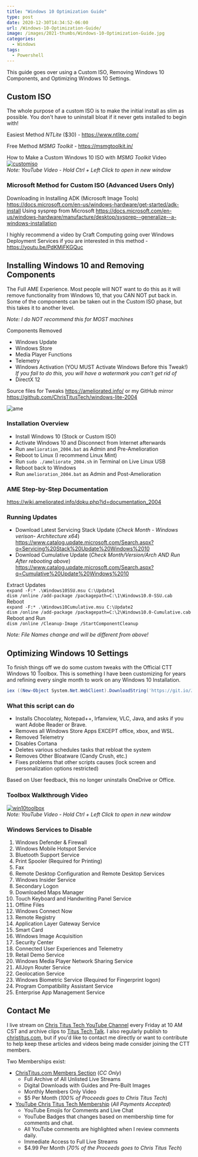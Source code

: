 ```yaml
---
title: "Windows 10 Optimization Guide"
type: post
date: 2020-12-30T14:34:52-06:00
url: /Windows-10-Optimization-Guide/
image: /images/2021-thumbs/Windows-10-Optimization-Guide.jpg
categories:
  - Windows
tags:
  - Powershell
---
```

This guide goes over using a Custom ISO, Removing Windows 10 Components, and Optimizing Windows 10 Settings. 
<!--more-->

## Custom ISO

The whole purpose of a custom ISO is to make the initial install as slim as possible. You don't have to uninstall bloat if it never gets installed to begin with!

Easiest Method *NTLite* ($30) - <https://www.ntlite.com/>

Free Method *MSMG Toolkit* - <https://msmgtoolkit.in/>

How to Make a Custom Windows 10 ISO with *MSMG Toolkit* Video  
[![customiso](https://img.youtube.com/vi/R6XPff38iSc/0.jpg)](https://www.youtube.com/watch?v=R6XPff38iSc)  
_Note: YouTube Video - Hold Ctrl + Left Click to open in new window_

### Microsoft Method for Custom ISO (Advanced Users Only)

Downloading in Installing ADK (Microsoft Image Tools) <https://docs.microsoft.com/en-us/windows-hardware/get-started/adk-install>
Using sysprep from Microsoft <https://docs.microsoft.com/en-us/windows-hardware/manufacture/desktop/sysprep--generalize--a-windows-installation>

I highly recommend a video by Craft Computing going over Windows Deployment Services if you are interested in this method - <https://youtu.be/PdKMiFKGQuc>

## Installing Windows 10 and Removing Components

The Full AME Experience. Most people will NOT want to do this as it will remove functionality from Windows 10, that you CAN NOT put back in. Some of the components can be taken out in the Custom ISO phase, but this takes it to another level. 

*Note: I do NOT recommend this for MOST machines*

Components Removed
- Windows Update
- Windows Store
- Media Player Functions
- Telemetry
- Windows Activation (YOU MUST Activate Windows Before this Tweak!) _If you fail to do this, you will have a watermark you can't get rid of_
- DirectX 12

Source files for Tweaks <https://ameliorated.info/> or my GitHub mirror <https://github.com/ChrisTitusTech/windows-lite-2004>

![ame](/images/2021/01-win10/ame.jpg)

### Installation Overview

- Install Windows 10 (Stock or Custom ISO)
- Activate Windows 10 and Disconnect from Internet afterwards
- Run `amelioration_2004.bat` as Admin and Pre-Amelioration
- Reboot to Linux (I recommend Linux Mint)
- Run `sudo ./ameliorate_2004.sh` in Terminal on Live Linux USB
- Reboot back to Windows
- Run `amelioration_2004.bat` as Admin and Post-Amelioration

### AME Step-by-Step Documentation

<https://wiki.ameliorated.info/doku.php?id=documentation_2004>

### Running Updates

- Download Latest Servicing Stack Update (*Check Month - Windows verison- Architecture x64*) <https://www.catalog.update.microsoft.com/Search.aspx?q=Servicing%20Stack%20Update%20Windows%2010>
- Download Cumulative Update (*Check Month/Version/Arch AND Run After rebooting above*) <https://www.catalog.update.microsoft.com/Search.aspx?q=Cumulative%20Update%20Windows%2010>

Extract Updates  
`expand -F:* .\Windows10SSU.msu C:\Update1`  
`dism /online /add-package /packagepath=C:\1\Windows10.0-SSU.cab`  
Reboot  
`expand -F:* .\Windows10Cumulative.msu C:\Update2`  
`dism /online /add-package /packagepath=C:\2\Windows10.0-Cumulative.cab`  
Reboot and Run  
`dism /online /Cleanup-Image /StartComponentCleanup`

_Note: File Names change and will be different from above!_

## Optimizing Windows 10 Settings

To finish things off we do some custom tweaks with the Official CTT Windows 10 Toolbox. This is something I have been customizing for years and refining every single month to work on any Windows 10 Installation. 

```PowerShell
iex ((New-Object System.Net.WebClient).DownloadString('https://git.io/JJ8R4'))
```

### What this script can do

- Installs Chocolatey, Notepad++, Irfanview, VLC, Java, and asks if you want Adobe Reader or Brave. 
- Removes all Windows Store Apps EXCEPT office, xbox, and WSL. 
- Removed Telemetry
- Disables Cortana
- Deletes various schedules tasks that rebloat the system
- Removes Other Bloatware (Candy Crush, etc.)
- Fixes problems that other scripts causes (lock screen and personalization options restricted)

Based on User feedback, this no longer uninstalls OneDrive or Office. 

### Toolbox Walkthrough Video

[![win10toolbox](https://img.youtube.com/vi/V27McA7ch6w/0.jpg)](https://www.youtube.com/watch?v=V27McA7ch6w)  
_Note: YouTube Video - Hold Ctrl + Left Click to open in new window_

### Windows Services to Disable

1. Windows Defender & Firewall
2. Windows Mobile Hotspot Service
3. Bluetooth Support Service
4. Print Spooler (Required for Printing)
5. Fax
6. Remote Desktop Configuration and Remote Desktop Services
7. Windows Insider Service
8. Secondary Logon
9. Downloaded Maps Manager
10. Touch Keyboard and Handwriting Panel Service
11. Offline Files
12. Windows Connect Now
13. Remote Registry
14. Application Layer Gateway Service
15. Smart Card
16. Windows Image Acquisition
17. Security Center 
18. Connected User Experiences and Telemetry
19. Retail Demo Service
20. Windows Media Player Network Sharing Service
21. AllJoyn Router Service
22. Geolocation Service
23. Windows Biometric Service (Required for Fingerprint logon)
24. Program Compatibility Assistant Service
25. Enterprise App Management Service

## Contact Me

I live stream on [Chris Titus Tech YouTube Channel][1] every Friday at 10 AM CST and archive clips to [Titus Tech Talk][2]. I also regularly publish to [christitus.com][3], but if you'd like to contact me directly or want to contribute to help keep these articles and videos being made consider joining the CTT members. 

Two Memberships exist:
- [ChrisTitus.com Members Section][4] (_CC Only_)
  - Full Archive of All Unlisted Live Streams
  - Digital Downloads with Guides and Pre-Built Images
  - Monthly Members Only Video
  - $5 Per Month (_100% of Proceeds goes to Chris Titus Tech_)
- [YouTube Chris Titus Tech Membership][5] (_All Payments Accepted_)
  - YouTube Emojis for Comments and Live Chat
  - YouTube Badges that changes based on membership time for comments and chat.
  - All YouTube comments are highlighted when I review comments daily. 
  - Immediate Access to Full Live Streams
  - $4.99 Per Month (_70% of the Proceeds goes to Chris Titus Tech_)

 [1]: https://www.youtube.com/c/ChrisTitusTech
 [2]: https://www.youtube.com/c/ChrisTitusTechStreams
 [3]: https://christitus.com/
 [4]: https://portal.christitus.com
 [5]: https://links.christitus.com/join